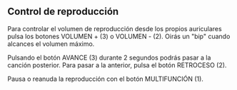 ## Control de reproducción

Para controlar el volumen de reproducción desde los propios auriculares pulsa los botones VOLUMEN + (3) o VOLUMEN - (2). Oirás un "bip" cuando alcances el volumen máximo.

Pulsando el botón AVANCE (3) durante 2 segundos podrás pasar a la canción posterior. Para pasar a la anterior, pulsa el botón RETROCESO (2).

Pausa o reanuda la reproducción con el botón MULTIFUNCIÓN (1).

